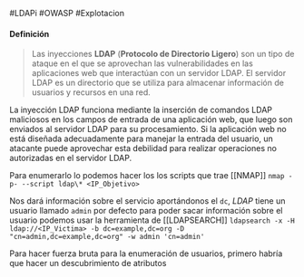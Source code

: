 #LDAPi #OWASP #Explotacion 

#### Definición
>Las inyecciones **LDAP** (**Protocolo de Directorio Ligero**) son un tipo de ataque en el que se aprovechan las vulnerabilidades en las aplicaciones web que interactúan con un servidor LDAP. El servidor LDAP es un directorio que se utiliza para almacenar información de usuarios y recursos en una red.
>
  La inyección LDAP funciona mediante la inserción de comandos LDAP maliciosos en los campos de entrada de una aplicación web, que luego son enviados al servidor LDAP para su procesamiento. Si la aplicación web no está diseñada adecuadamente para manejar la entrada del usuario, un atacante puede aprovechar esta debilidad para realizar operaciones no autorizadas en el servidor LDAP.

Para enumerarlo lo podemos hacer los los scripts que trae [[NMAP]]
`nmap -p- --script ldap\* <IP_Objetivo>  `

Nos dará información sobre el servicio aportándonos el `dc`, *LDAP* tiene un usuario llamado `admin` por defecto para poder sacar información sobre el usuario podemos usar la herramienta de [[LDAPSEARCH]]
`ldapsearch -x -H ldap://<IP_Victima> -b dc=example,dc=org -D "cn=admin,dc=example,dc=org" -w admin 'cn=admin'`

Para hacer fuerza bruta para la enumeración de usuarios, primero habría que hacer un descubrimiento de atributos